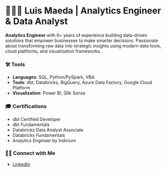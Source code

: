 # 🧑🏻‍💻 Luis Maeda | Analytics Engineer & Data Analyst

**Analytics Engineer** with 6+ years of experience building data-driven solutions that empower businesses to make smarter decisions. Passionate about transforming raw data into strategic insights using modern data tools, cloud platforms, and visualization frameworks.


### 🛠️ Tools

- **Languages**: SQL, Python/PySpark, VBA  
- **Tools**: dbt, Databricks, BigQuery, Azure Data Factory, Google Cloud Platform
- **Visualization**: Power BI, Qlik Sense 

### 🎓 Certifications 

- dbt Certified Developer  
- dbt Fundamentals
- Databricks Data Analyst Associate
- Databricks Fundamentals
- Analytics Engineer by Indicium

### 👋🏻 Connect with Me 
- [LinkedIn](https://linkedin.com/in/luismaeda)
